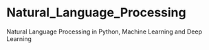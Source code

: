 # Natural_Language_Processing
Natural Language Processing in Python, Machine Learning and Deep Learning

